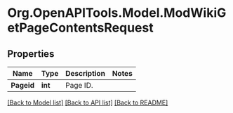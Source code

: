# Org.OpenAPITools.Model.ModWikiGetPageContentsRequest

## Properties

Name | Type | Description | Notes
------------ | ------------- | ------------- | -------------
**Pageid** | **int** | Page ID. | 

[[Back to Model list]](../README.md#documentation-for-models) [[Back to API list]](../README.md#documentation-for-api-endpoints) [[Back to README]](../README.md)

